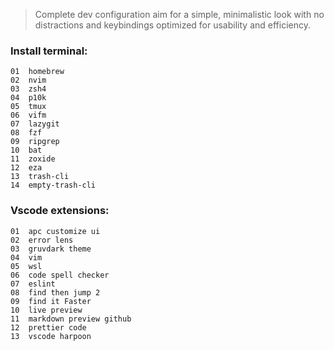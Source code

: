 >Complete dev configuration aim for a simple, minimalistic look with no distractions and keybindings optimized for usability and efficiency.

### Install terminal:
```
01  homebrew
02  nvim
03  zsh4
04  p10k
05  tmux
06  vifm
07  lazygit
08  fzf
09  ripgrep
10  bat
11  zoxide 
12  eza 
13  trash-cli 
14  empty-trash-cli
```

### Vscode extensions:
```
01  apc customize ui
02  error lens
03  gruvdark theme
04  vim
05  wsl
06  code spell checker
07  eslint
08  find then jump 2
09  find it Faster
10  live preview
11  markdown preview github
12  prettier code
13  vscode harpoon
```
